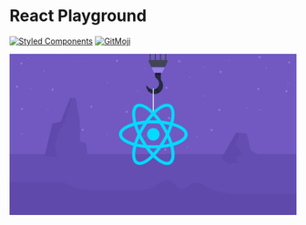 # React Playground

[![Styled Components](https://img.shields.io/badge/style-%F0%9F%92%85%20styled--components-orange.svg?colorB=daa357&colorA=db748e)](https://github.com/styled-components/styled-components)
[![GitMoji](https://img.shields.io/badge/gitmoji-%F0%9F%8E%A8%20-FFDD67.svg)](https://gitmoji.dev)

![Repository Cover](./assets/cover.png)
